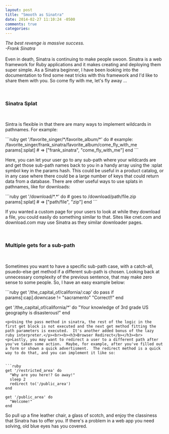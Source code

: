 ```yaml
---
layout: post
title: "Smooth as Sinatra"
date: 2014-02-27 11:10:24 -0500
comments: true
categories: 
---
```

<p><em>The best revenge is massive success.<br>-Frank Sinatra</em><br><br>Even in death, Sinatra is continuing to make people swoon.  Sinatra is a web framework for Ruby applications and it makes creating and deploying them super simple.  As a Sinatra beginner, I have been looking into the documentation to find some neat tricks with this framework and I'd like to share them with you.  So come fly with me, let's fly away ...</p><br><b><h3>Sinatra Splat</b></h3><br><p>Sintra is flexible in that there are many ways to implement wildcards in pathnames.  For example:</p>
```ruby
get '/favorite_singer/*/favorite_album/*' do
  # example: /favorite_singer/frank_sinatra/favorite_album/come_fly_with_me
  params[:splat] # => ["frank_sinatra", "come_fly_with_me"]
end
```
<p>Here, you can let your user go to any sub-path where your wildcards are and get those sub-path names back to you in a handy array using the :splat symbol key in the params hash.  This could be useful in a product catalog, or in any case where there could be a large number of keys that could return data from a database.  There are other useful ways to use splats in pathnames, like for downloads:</p>
```ruby
get '/download/*.*' do
  # goes to /download/path/file.zip
  params[:splat] # => ["path/file", "zip"]
end
```
<p>If you wanted a custom page for your users to look at while they download a file, you could easily do something similar to that.  Sites like cnet.com and download.com may use Sinatra as they similar downloader pages.</p><br><b><h3>Multiple gets for a sub-path</b></h3><br><p>Sometimes you want to have a specific sub-path case, with a catch-all, psuedo-else get method if a different sub-path is chosen.  Looking back at unnecessary complexity of the previous sentence, that may make zero sense to some people.  So, I have an easy example below:</p>
```ruby
get '/the_capital_of/california/:cap' do
  pass if params[:cap].downcase != "sacramento"
  "Correct!!"
end

get '/the_capital_of/california/*' do
  "Your knowledge of 3rd grade US geography is disasterous!"
end
```
<p>Using the pass method in sinatra, the rest of the logic in the first get block is not executed and the next get method fitting the path parameters is executed.  It's another added bonus of the lazy ruby interpreter.</p><br><b><h3>Browser Redirect</b></h3><br><p>Lastly, you may want to redirect a user to a different path after you've taken some action.  Maybe, for example, after you've filled out a form or shown a quick advertisment.  The redirect method is a quick way to do that, and you can implement it like so:


```ruby
get '/restricted_area' do
  "Why are you here!? Go away!"
  sleep 2
  redirect to('/public_area')
end

get '/public_area' do
  "Welcome!"
end
```

So pull up a fine leather chair, a glass of scotch, and enjoy the classiness that Sinatra has to offer you.  If there's a problem in a web app you need solving, old blue eyes has you covered.




